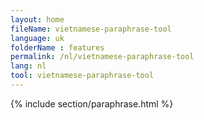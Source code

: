 ```yaml
---
layout: home
fileName: vietnamese-paraphrase-tool
language: uk
folderName : features
permalink: /nl/vietnamese-paraphrase-tool
lang: nl
tool: vietnamese-paraphrase-tool
---
```

{% include section/paraphrase.html %}